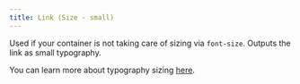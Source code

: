 ```yaml
---
title: Link (Size - small)
---
```

Used if your container is not taking care of sizing via `font-size`.  Outputs the link as small typography. 


You can learn more about typography sizing <a href="/?p=viewall-subatoms-typography-mixins" target="_parent">here</a>.
